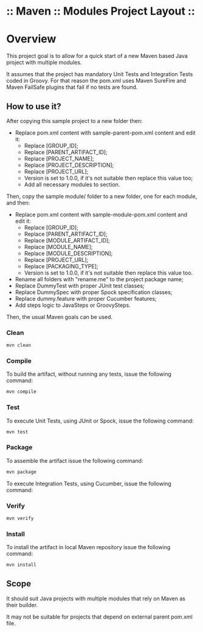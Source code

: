 :: Maven :: Modules Project Layout ::
=====================================

# Overview

This project goal is to allow for a quick start of a new Maven based Java project with multiple modules.

It assumes that the project has mandatory Unit Tests and Integration Tests coded in Groovy. For that reason the pom.xml uses Maven SureFire and Maven FailSafe plugins that fail if no tests are found.

## How to use it?

After copying this sample project to a new folder then:
- Replace pom.xml content with sample-parent-pom.xml content and edit it:
    - Replace [GROUP_ID];
    - Replace [PARENT_ARTIFACT_ID];
    - Replace [PROJECT_NAME];
    - Replace [PROJECT_DESCRIPTION];
    - Replace [PROJECT_URL];
    - Version is set to 1.0.0, if it's not suitable then replace this value too;
    - Add all necessary modules to <modules> section.
    
Then, copy the sample module/ folder to a new folder, one for each module, and then:
- Replace pom.xml content with sample-module-pom.xml content and edit it:
    - Replace [GROUP_ID];
    - Replace [PARENT_ARTIFACT_ID];
    - Replace [MODULE_ARTIFACT_ID];
    - Replace [MODULE_NAME];
    - Replace [MODULE_DESCRIPTION];
    - Replace [PROJECT_URL];
    - Replace [PACKAGING_TYPE];
    - Version is set to 1.0.0, if it's not suitable then replace this value too.
- Rename all folders with "rename.me" to the project package name;
- Replace DummyTest with proper JUnit test classes;
- Replace DummySpec with proper Spock specification classes;
- Replace dummy.feature with proper Cucumber features;
- Add steps logic to JavaSteps or GroovySteps.

Then, the usual Maven goals can be used.

### Clean

```bash
mvn clean
```

### Compile

To build the artifact, without running any tests, issue the following command:

```bash
mvn compile
```

### Test

To execute Unit Tests, using JUnit or Spock, issue the following command:

```bash
mvn test
```

### Package

To assemble the artifact issue the following command:

```bash
mvn package
```

To execute Integration Tests, using Cucumber, issue the following command:

### Verify

```bash
mvn verify
```

### Install

To install the artifact in local Maven repository issue the following command:

```bash
mvn install
```

## Scope

It should suit Java projects with multiple modules that rely on Maven as their builder.

It may not be suitable for projects that depend on external parent pom.xml file.
